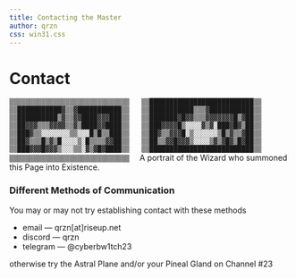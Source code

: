 ```yaml
---
title: Contacting the Master
author: qrzn
css: win31.css
---
```

# Contact

`
▒▒▒▒▒▒▒▒▒▒▒▒▒▒▒▒▒▒▒▒▒▒▒▒▒▒▒▒▒▒  
▒▒██████████████████████████▒▒  
▒▒███████████▓▒▒▓███████████▒▒  
▒▒███████████▒▒▒▓███████████▒▒  
▒▒██████████▒▓▒▒▓▓████▓▓▓███▒▒  
▒▒███████▓█▓▓▒▒▒▓▓▓▓▓▓▓█▒▓██▒▒  
▒▒██▓▓▓▒▒▒▓▓▓▓▒▒▓▒████▓▓████▒▒  
▒▒███▓▓▓▓█▒░░░░▓▒▓░███▓█▓▒██▒▒  
▒▒███▓▒▒░░░░░░░▒▒░░░█▒█▒▒███▒▒  
▒▒██▓▒▒▓▓▓█░▒░░░░░░▒█▒▓▒▒▓██▒▒  
▒▒██▓▒▒▒█▒▓▒█░░░░▒░█▒▒▒▒▓▓██▒▒  
▒▒██▒▒▓▓█▓▓▓▒░░░░▒▓▒▓█▓▒█▓██▒▒  
▒▒███▓▓▓█▓▓▓▒░░░▒▒░▓▒▓█▓████▒▒  
▒▒██████████████████████████▒▒  
▒▒▒▒▒▒▒▒▒▒▒▒▒▒▒▒▒▒▒▒▒▒▒▒▒▒▒▒▒▒  
`
A portrait of the Wizard who summoned this Page into Existence.

### Different Methods of Communication

You may or may not try establishing contact with these methods

* email &mdash; qrzn[at]riseup.net
* discord &mdash; qrzn
* telegram &mdash; @cyberbw1tch23

otherwise try the Astral Plane and/or your Pineal Gland on Channel #23
